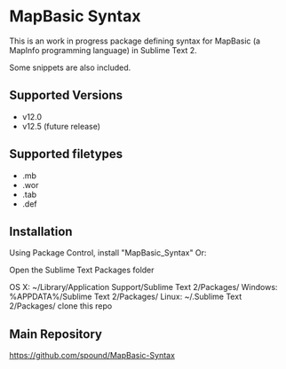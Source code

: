 MapBasic Syntax
==================

This is an work in progress package defining syntax for MapBasic (a MapInfo programming language) in Sublime Text 2.

Some snippets are also included.

Supported Versions
-
- v12.0
- v12.5 (future release)

Supported filetypes
-
- .mb
- .wor
- .tab
- .def

Installation
-
Using Package Control, install "MapBasic_Syntax"
Or:

Open the Sublime Text Packages folder

OS X: ~/Library/Application Support/Sublime Text 2/Packages/
Windows: %APPDATA%/Sublime Text 2/Packages/
Linux: ~/.Sublime Text 2/Packages/
clone this repo

Main Repository
-
https://github.com/spound/MapBasic-Syntax
